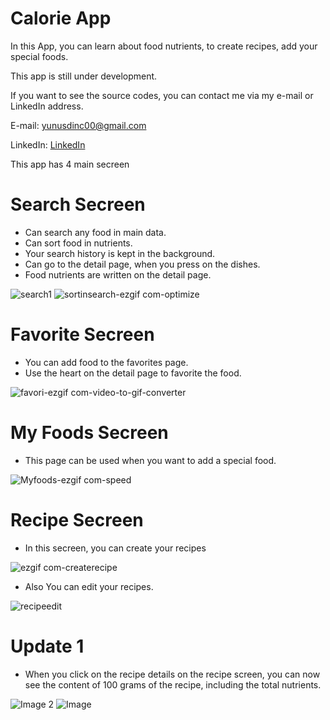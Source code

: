 # Calorie App

In this App, you can learn about food nutrients, to create recipes, add your special foods.

This app is still under development.

If you want to see the source codes, you can contact me via my e-mail or LinkedIn address.

E-mail: yunusdinc00@gmail.com

LinkedIn: [LinkedIn](https://www.linkedin.com/in/yunus-din%C3%A7-567a18179/)

This app has 4 main secreen 

# Search Secreen
 - Can search any food in main data.
 - Can sort food in nutrients.
 - Your search history is kept in the background.
 - Can go to the detail page, when you press on the dishes.
 - Food nutrients are written on the detail page.

   
![search1](https://github.com/tarcuss/calorie-app-review/assets/103863429/ab73af60-7d2e-4791-9e71-5c82d2af1d06)
![sortinsearch-ezgif com-optimize](https://github.com/tarcuss/calorie-app-review/assets/103863429/287e0761-d466-4ebf-8959-8705f5ddf28a)


# Favorite Secreen 
 - You can add food to the favorites page.
 - Use the heart on the detail page to favorite the food.

![favori-ezgif com-video-to-gif-converter](https://github.com/tarcuss/calorie-app-review/assets/103863429/9f3d4d85-6a70-4ff5-9a59-b3d0b9e72bbd)


# My Foods Secreen
 - This page can be used when you want to add a special food.

![Myfoods-ezgif com-speed](https://github.com/tarcuss/calorie-app-review/assets/103863429/c554622c-5b61-446c-81a7-f7c2b07b21ee)



# Recipe Secreen
 - In this secreen, you can create your recipes
   
![ezgif com-createrecipe](https://github.com/tarcuss/calorie-app-review/assets/103863429/006c04f7-15a5-4404-8963-719e90dbe51d)

 - Also You can edit your recipes.

![recipeedit](https://github.com/tarcuss/calorie-app-review/assets/103863429/f911cff1-f570-4a9d-8ff7-d2e4d32d0040)

# Update 1
 - When you click on the recipe details on the recipe screen, you can now see the content of 100 grams of the recipe, including the total nutrients.

![Image 2](https://github.com/tarcuss/calorie-app-review/assets/103863429/2ad0e3af-b0c3-4a0d-8aad-b2d0983134fb)
![Image](https://github.com/tarcuss/calorie-app-review/assets/103863429/20d3e8a2-ec30-457e-a2e8-381a9863d8a4)


